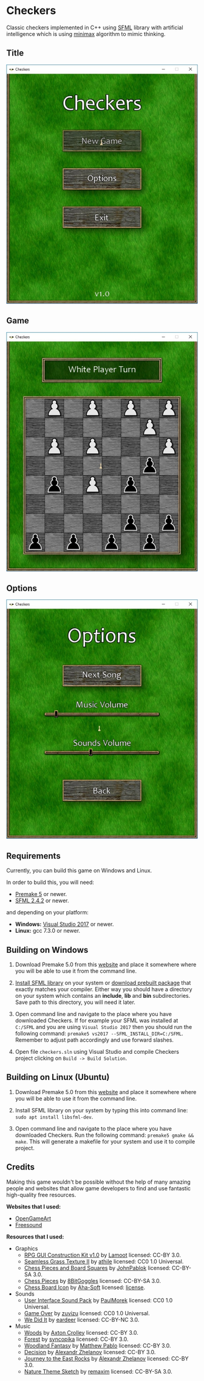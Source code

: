 # Checkers

Classic checkers implemented in C++ using [SFML](https://github.com/SFML/SFML) library with artificial intelligence which is using [minimax](https://en.wikipedia.org/wiki/Minimax) algorithm to mimic thinking.

## Title

![Title](/misc/Title.jpg)

## Game

![Game](/misc/Game.jpg)

## Options

![Options](/misc/Options.jpg)

## Requirements

Currently, you can build this game on Windows and Linux.

In order to build this, you will need:

- [Premake 5](https://premake.github.io/) or newer.
- [SFML 2.4.2](https://github.com/SFML/SFML) or newer.

and depending on your platform:

- **Windows:** [Visual Studio 2017](https://visualstudio.microsoft.com/) or newer.
- **Linux:** gcc 7.3.0 or newer.

## Building on Windows

1. Download Premake 5.0 from this [website](https://premake.github.io/download.html#v5) and place it somewhere where you will be able to use it from the command line.

2. [Install SFML library](https://www.sfml-dev.org/tutorials/2.5/compile-with-cmake.php) on your system or [download prebuilt package](https://www.sfml-dev.org/download/sfml/2.5.1/) that exactly matches your compiler. Either way you should have a directory on your system which contains an **include**, **lib** and **bin** subdirectories. Save path to this directory, you will need it later.

3. Open command line and navigate to the place where you have downloaded Checkers. If for example your SFML was installed at `C:/SFML` and you are using `Visual Studio 2017` then you should run the following command: `premake5 vs2017 --SFML_INSTALL_DIR=C:/SFML`. Remember to adjust path accordingly and use forward slashes.

4. Open file `checkers.sln` using Visual Studio and compile Checkers project clicking on `Build -> Build Solution`.

## Building on Linux (Ubuntu)

1. Download Premake 5.0 from this [website](https://premake.github.io/download.html#v5) and place it somewhere where you will be able to use it from the command line.

2. Install SFML library on your system by typing this into command line: `sudo apt install libsfml-dev`.

3. Open command line and navigate to the place where you have downloaded Checkers. Run the following command: `premake5 gmake && make`. This will generate a makefile for your system and use it to compile project.

## Credits

Making this game wouldn't be possible without the help of many amazing people and websites
that allow game developers to find and use fantastic high-quality free resources.

**Websites that I used:**

- [OpenGameArt](https://opengameart.org/)
- [Freesound](https://freesound.org/)

**Resources that I used:**

- Graphics
  - [RPG GUI Construction Kit v1.0](https://opengameart.org/content/rpg-gui-construction-kit-v10) by [Lamoot](https://opengameart.org/users/lamoot) licensed: CC-BY 3.0.
  - [Seamless Grass Texture II](https://opengameart.org/content/seamless-grass-texture-ii) by [athile](https://opengameart.org/users/athile) licensed: CC0 1.0 Universal.
  - [Chess Pieces and Board Squares](https://opengameart.org/content/chess-pieces-and-board-squares) by [JohnPablok](https://opengameart.org/users/johnpablok) licensed: CC-BY-SA 3.0.
  - [Chess Pieces](https://opengameart.org/content/chess-pieces-3) by [8BitGoggles](https://opengameart.org/users/8bitgoggles) licensed: CC-BY-SA 3.0.
  - [Chess Board Icon](http://www.iconarchive.com/show/chess-icons-by-aha-soft/chess-board-icon.html) by [Aha-Soft](http://www.aha-soft.com/) licensed: [license](http://www.iconarchive.com/icons/aha-soft/chess/license.txt).
- Sounds
  - [User Interface Sound Pack](https://freesound.org/people/PaulMorek/packs/18538/) by [PaulMorek](https://freesound.org/people/PaulMorek/) licensed: CC0 1.0 Universal.
  - [Game Over](https://opengameart.org/content/game-over-0) by [zuvizu](https://opengameart.org/users/zuvizu) licensed: CC0 1.0 Universal.
  - [We Did It](https://freesound.org/people/eardeer/sounds/423692/) by [eardeer](https://freesound.org/people/eardeer/) licensed: CC-BY-NC 3.0.
- Music
  - [Woods](https://opengameart.org/content/woods) by [Axton Crolley](https://opengameart.org/users/axtoncrolley) licensed: CC-BY 3.0.
  - [Forest](https://opengameart.org/content/forest) by [syncopika](https://opengameart.org/users/syncopika) licensed: CC-BY 3.0.
  - [Woodland Fantasy](https://opengameart.org/content/woodland-fantasy) by [Matthew Pablo](https://opengameart.org/users/matthew-pablo) licensed: CC-BY 3.0.
  - [Decision](https://opengameart.org/content/decision) by [Alexandr Zhelanov](https://opengameart.org/users/alexandr-zhelanov) licensed: CC-BY 3.0.
  - [Journey to the East Rocks](https://opengameart.org/content/journey-to-the-east-rocks) by [Alexandr Zhelanov](https://opengameart.org/users/alexandr-zhelanov) licensed: CC-BY 3.0.
  - [Nature Theme Sketch](https://opengameart.org/content/nature-theme-sketch) by [remaxim](https://opengameart.org/users/remaxim) licensed: CC-BY-SA 3.0.
